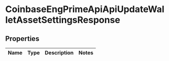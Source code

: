 
# CoinbaseEngPrimeApiApiUpdateWalletAssetSettingsResponse

## Properties
Name | Type | Description | Notes
------------ | ------------- | ------------- | -------------



